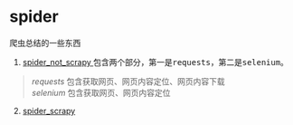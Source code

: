 # spider
爬虫总结的一些东西
1. [spider_not_scrapy ](https://github.com/Wudeyuan/spider/blob/master/Spider_not_scrapy.md)包含两个部分，第一是<kbd>requests</kbd>，第二是<kbd>selenium</kbd>。
><i>requests</i> 包含获取网页、网页内容定位、网页内容下载  
><i>selenium</i> 包含获取网页、网页内容定位
2. [spider_scrapy ]()
